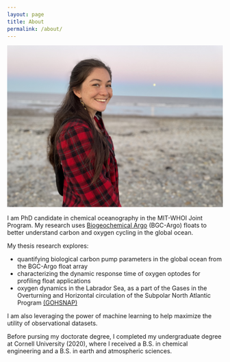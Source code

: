 ```yaml
---
layout: page
title: About
permalink: /about/
---
```


![GSD1 phenotype](assets/images/Park_Ellen.jpeg)

I am PhD candidate in chemical oceanography in the MIT-WHOI Joint Program. My research uses [Biogeochemical Argo](https://biogeochemical-argo.org/) (BGC-Argo) floats to better understand carbon and oxygen cycling in the global ocean.

My thesis research explores:
- quantifying biological carbon pump parameters in the global ocean from the BGC-Argo float array
- characterizing the dynamic response time of oxygen optodes for profiling float applications
- oxygen dynamics in the Labrador Sea, as a part of the Gases in the Overturning and Horizontal circulation of the Subpolar North Atlantic Program [(GOHSNAP)](https://tos.org/oceanography/article/linking-oxygen-and-carbon-uptake-with-the-meridional-overturning-circulation-using-a-transport-mooring-array)

I am also leveraging the power of machine learning to help maximize the utility of observational datasets.

Before pursing my doctorate degree, I completed my undergraduate degree at Cornell University (2020), where I received a B.S. in chemical engineering and a B.S. in earth and atmospheric sciences.
